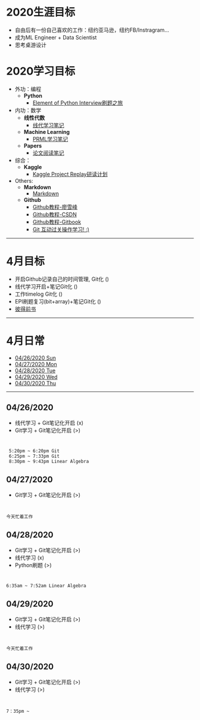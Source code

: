 # 2020生涯目标
* 自由后有一份自己喜欢的工作：纽约亚马逊，纽约FB/Instragram...
* 成为ML Engineer + Data Scientist
* 思考桌游设计

# 2020学习目标
* 外功：编程 
	* **Python**
		* [Element of Python Interview刷题之旅]()
* 内功：数学
	* **线性代数**
		* [线代学习笔记]() 
	* **Machine Learning**
		* [PRML学习笔记]()
	* **Papers**
		* [论文阅读笔记]()
* 综合：
	* **Kaggle**
		* [Kaggle Project Replay研读计划]()
* Others:
	* **Markdown** 
		* [Markdown](https://www.runoob.com/markdown/md-tutorial.html)		
	* **Github**
	    * [Github教程-廖雪峰](https://www.liaoxuefeng.com/wiki/896043488029600)
		* [Github教程-CSDN](https://blog.csdn.net/u013490896/article/details/81158454?ops_request_misc=%257B%2522request%255Fid%2522%253A%2522158793989919724839253396%2522%252C%2522scm%2522%253A%252220140713.130102334.pc%255Fblog.%2522%257D&request_id=158793989919724839253396&biz_id=0&utm_source=distribute.pc_search_result.none-task-blog-2~blog~first_rank_v2~rank_v25-2)
		* [Github教程-Gitbook](http://gitbook.liuhui998.com/index.html)
		* [Git 互动过关操作学习! :)](https://learngitbranching.js.org/)
***

# 4月目标
* 开启Github记录自己的时间管理, Git化  ()
* 线代学习开启+笔记Git化  ()
* 工作timelog Git化 ()
* EPI刷题复习(bit+array)+笔记Git化 ()
* [彼得前书]()  
	
	 
***
# 4月日常
* [04/26/2020 Sun](#04262020)	
* [04/27/2020 Mon](#04272020)	
* [04/28/2020 Tue](#04282020) 
* [04/29/2020 Wed]() 
* [04/30/2020 Thu]()
		

***

## 04/26/2020
*  线代学习 + Git笔记化开启  (x)
*  Git学习 + Git笔记化开启   (>)  
#
	 5:20pm ~ 6:20pm Git
	 6:25pm ~ 7:33pm Git
	 8:30pm ~ 9:43pm Linear Algebra
	

## 04/27/2020
*  Git学习 + Git笔记化开启   (>)
#
	今天忙着工作

## 04/28/2020
*  Git学习 + Git笔记化开启   (>)
*  线代学习 (x)
*  Python刷题 (>)
#
	6:35am ~ 7:52am Linear Algebra

## 04/29/2020
*  Git学习 + Git笔记化开启   (>)
*  线代学习 (>)
#
	今天忙着工作

## 04/30/2020
*  Git学习 + Git笔记化开启   (>)
*  线代学习 (>)

#
	7：35pm ~ 